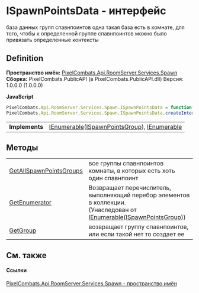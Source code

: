 # ISpawnPointsData - интерфейс


база данных групп спавнпоинтов 
одна такая база есть в комнате, для того, чтобы к определенной группе спавнпоинтов можно было привязать определенные контексты




## Definition
**Пространство имён:** <a href="0971793b-47eb-58b2-d7a8-6c570042d7d9">PixelCombats.Api.RoomServer.Services.Spawn</a>  
**Сборка:** PixelCombats.PublicAPI (в PixelCombats.PublicAPI.dll) Версия: 1.0.0.0 (1.0.0.0)

**JavaScript**
``` JavaScript
PixelCombats.Api.RoomServer.Services.Spawn.ISpawnPointsData = function();
PixelCombats.Api.RoomServer.Services.Spawn.ISpawnPointsData.createInterface('PixelCombats.Api.RoomServer.Services.Spawn.ISpawnPointsData');
```

<table><tr><td><strong>Implements</strong></td><td><a href="https://learn.microsoft.com/dotnet/api/system.collections.generic.ienumerable-1" target="_blank" rel="noopener noreferrer">IEnumerable</a>(<a href="026709df-d5c6-d2ed-d995-84e15522be5c">ISpawnPointsGroup</a>), <a href="https://learn.microsoft.com/dotnet/api/system.collections.ienumerable" target="_blank" rel="noopener noreferrer">IEnumerable</a></td></tr>
</table>



## Методы
<table>
<tr>
<td><a href="94625dce-9be7-8a65-d1be-e014fcd4a061">GetAllSpawnPointsGroups</a></td>
<td>все группы спавнпоинтов комнаты, в которых есть хоть один спавнпоинт</td></tr>
<tr>
<td><a href="https://learn.microsoft.com/dotnet/api/system.collections.generic.ienumerable-1.getenumerator#system-collections-generic-ienumerable-1-getenumerator" target="_blank" rel="noopener noreferrer">GetEnumerator</a></td>
<td>Возвращает перечислитель, выполняющий перебор элементов в коллекции.<br />(Унаследован от <a href="https://learn.microsoft.com/dotnet/api/system.collections.generic.ienumerable-1" target="_blank" rel="noopener noreferrer">IEnumerable</a>(<a href="026709df-d5c6-d2ed-d995-84e15522be5c">ISpawnPointsGroup</a>))</td></tr>
<tr>
<td><a href="4745e3b3-5a9a-51a7-87f7-fdc3c165df17">GetGroup</a></td>
<td>возвращает группу спавнпоинтов, или если такой нет то создает ее</td></tr>
</table>

## См. также


#### Ссылки
<a href="0971793b-47eb-58b2-d7a8-6c570042d7d9">PixelCombats.Api.RoomServer.Services.Spawn - пространство имён</a>  
